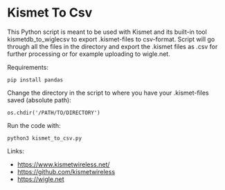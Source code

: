 # Kismet To Csv

This Python script is meant to be used with Kismet and its built-in tool kismetdb_to_wiglecsv to export .kismet-files to csv-format. Script will go through all the files in the directory and export the .kismet files as .csv for further processing or for example uploading to wigle.net.

Requirements:
```
pip install pandas
```

Change the directory in the script to where you have your .kismet-files saved (absolute path):
```
os.chdir('/PATH/TO/DIRECTORY')
```

Run the code with:
```
python3 kismet_to_csv.py
```

Links:
- https://www.kismetwireless.net/
- https://github.com/kismetwireless
- https://wigle.net